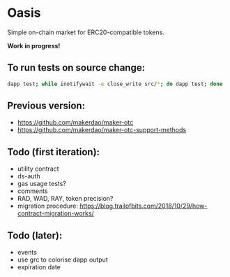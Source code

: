 # Oasis

Simple on-chain market for ERC20-compatible tokens.

**Work in progress!**

## To run tests on source change:
```bash
dapp test; while inotifywait -e close_write src/*; do dapp test; done
```

## Previous version:
- https://github.com/makerdao/maker-otc
- https://github.com/makerdao/maker-otc-support-methods

## Todo (first iteration):
- utility contract
- ds-auth
- gas usage tests?
- comments
- RAD, WAD, RAY, token precision?
- migration procedure: https://blog.trailofbits.com/2018/10/29/how-contract-migration-works/

## Todo (later):
- events
- use grc to colorise dapp output
- expiration date
